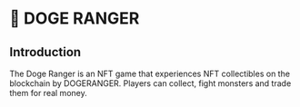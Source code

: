 

# 🐶 DOGE RANGER

## **Introduction**

The Doge Ranger is an NFT game that experiences NFT collectibles on the blockchain by DOGERANGER. Players can collect, fight monsters and trade them for real money.
